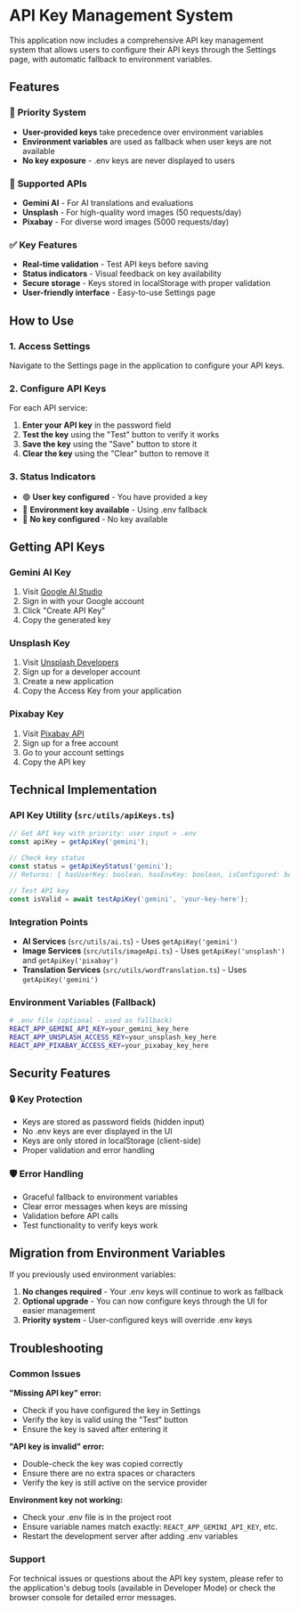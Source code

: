 # API Key Management System

This application now includes a comprehensive API key management system that allows users to configure their API keys through the Settings page, with automatic fallback to environment variables.

## Features

### 🔐 **Priority System**
- **User-provided keys** take precedence over environment variables
- **Environment variables** are used as fallback when user keys are not available
- **No key exposure** - .env keys are never displayed to users

### 🎯 **Supported APIs**
- **Gemini AI** - For AI translations and evaluations
- **Unsplash** - For high-quality word images (50 requests/day)
- **Pixabay** - For diverse word images (5000 requests/day)

### ✅ **Key Features**
- **Real-time validation** - Test API keys before saving
- **Status indicators** - Visual feedback on key availability
- **Secure storage** - Keys stored in localStorage with proper validation
- **User-friendly interface** - Easy-to-use Settings page

## How to Use

### 1. Access Settings
Navigate to the Settings page in the application to configure your API keys.

### 2. Configure API Keys
For each API service:
1. **Enter your API key** in the password field
2. **Test the key** using the "Test" button to verify it works
3. **Save the key** using the "Save" button to store it
4. **Clear the key** using the "Clear" button to remove it

### 3. Status Indicators
- 🟢 **User key configured** - You have provided a key
- 🔵 **Environment key available** - Using .env fallback
- 🔴 **No key configured** - No key available

## Getting API Keys

### Gemini AI Key
1. Visit [Google AI Studio](https://makersuite.google.com/app/apikey)
2. Sign in with your Google account
3. Click "Create API Key"
4. Copy the generated key

### Unsplash Key
1. Visit [Unsplash Developers](https://unsplash.com/developers)
2. Sign up for a developer account
3. Create a new application
4. Copy the Access Key from your application

### Pixabay Key
1. Visit [Pixabay API](https://pixabay.com/api/docs/)
2. Sign up for a free account
3. Go to your account settings
4. Copy the API key

## Technical Implementation

### API Key Utility (`src/utils/apiKeys.ts`)
```typescript
// Get API key with priority: user input > .env
const apiKey = getApiKey('gemini');

// Check key status
const status = getApiKeyStatus('gemini');
// Returns: { hasUserKey: boolean, hasEnvKey: boolean, isConfigured: boolean }

// Test API key
const isValid = await testApiKey('gemini', 'your-key-here');
```

### Integration Points
- **AI Services** (`src/utils/ai.ts`) - Uses `getApiKey('gemini')`
- **Image Services** (`src/utils/imageApi.ts`) - Uses `getApiKey('unsplash')` and `getApiKey('pixabay')`
- **Translation Services** (`src/utils/wordTranslation.ts`) - Uses `getApiKey('gemini')`

### Environment Variables (Fallback)
```bash
# .env file (optional - used as fallback)
REACT_APP_GEMINI_API_KEY=your_gemini_key_here
REACT_APP_UNSPLASH_ACCESS_KEY=your_unsplash_key_here
REACT_APP_PIXABAY_ACCESS_KEY=your_pixabay_key_here
```

## Security Features

### 🔒 **Key Protection**
- Keys are stored as password fields (hidden input)
- No .env keys are ever displayed in the UI
- Keys are only stored in localStorage (client-side)
- Proper validation and error handling

### 🛡️ **Error Handling**
- Graceful fallback to environment variables
- Clear error messages when keys are missing
- Validation before API calls
- Test functionality to verify keys work

## Migration from Environment Variables

If you previously used environment variables:

1. **No changes required** - Your .env keys will continue to work as fallback
2. **Optional upgrade** - You can now configure keys through the UI for easier management
3. **Priority system** - User-configured keys will override .env keys

## Troubleshooting

### Common Issues

**"Missing API key" error:**
- Check if you have configured the key in Settings
- Verify the key is valid using the "Test" button
- Ensure the key is saved after entering it

**"API key is invalid" error:**
- Double-check the key was copied correctly
- Ensure there are no extra spaces or characters
- Verify the key is still active on the service provider

**Environment key not working:**
- Check your .env file is in the project root
- Ensure variable names match exactly: `REACT_APP_GEMINI_API_KEY`, etc.
- Restart the development server after adding .env variables

### Support

For technical issues or questions about the API key system, please refer to the application's debug tools (available in Developer Mode) or check the browser console for detailed error messages.
